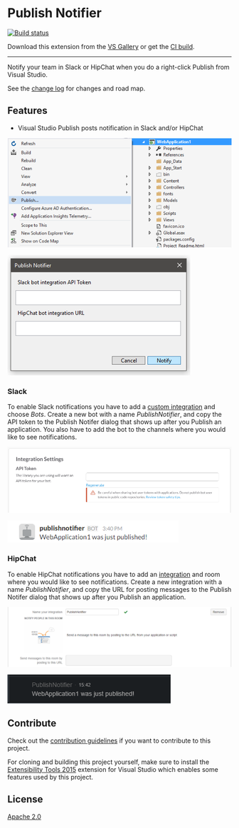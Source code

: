 # Publish Notifier

[![Build status](https://ci.appveyor.com/api/projects/status/6sm7bs39dqck0n37?svg=true)](https://ci.appveyor.com/project/dalibormesaric/publishnotifier)

<!-- Update the VS Gallery link after you upload the VSIX-->
Download this extension from the [VS Gallery](https://visualstudiogallery.msdn.microsoft.com/9bcc8bb0-96ff-46ce-9838-bec5b48f460a)
or get the [CI build](http://vsixgallery.com/extension/763d21f2-0b6e-49d1-ac3c-bd3a74e78566/).

---------------------------------------

Notify your team in Slack or HipChat when you do a right-click Publish from Visual Studio.

See the [change log](CHANGELOG.md) for changes and road map.

## Features

- Visual Studio Publish posts notification in Slack and/or HipChat

![Publish](./docs/publish.png)

![Publish](./docs/config.png)

### Slack
To enable Slack notifications you have to add a [custom integration](https://slack.com/apps/build/custom-integration) and choose *Bots*. Create a new bot with a name *PublishNotifier*, and copy the API token to the Publish Notifer dialog that shows up after you Publish an application. You also have to add the bot to the channels where you would like to see notifications.

![Publish](./docs/slack_api_token.png)

![Publish](./docs/slack_notification.png)

### HipChat
To enable HipChat notifications you have to add an [integration](https://hipchat.com/addons/) and room where you would like to see notifications. Create a new integration with a name *PublishNotifier*, and copy the URL for posting messages to the Publish Notifer dialog that shows up after you Publish an application.

![Publish](./docs/hipchat_api_token.png)

![Publish](./docs/hipchat_notification.png)

## Contribute
Check out the [contribution guidelines](CONTRIBUTING.md)
if you want to contribute to this project.

For cloning and building this project yourself, make sure
to install the
[Extensibility Tools 2015](https://visualstudiogallery.msdn.microsoft.com/ab39a092-1343-46e2-b0f1-6a3f91155aa6)
extension for Visual Studio which enables some features
used by this project.

## License
[Apache 2.0](LICENSE)